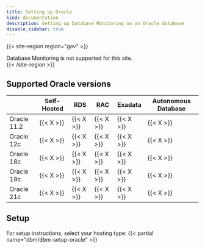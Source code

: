 ```yaml
---
title: Setting up Oracle
kind: documentation
description: Setting up Database Monitoring on an Oracle database
disable_sidebar: true
---
```


{{< site-region region="gov" >}}
<div class="alert alert-warning">Database Monitoring is not supported for this site.</div>
{{< /site-region >}}

## Supported Oracle versions

|             | Self-Hosted | RDS       | RAC       | Exadata   | Autonomous Database |
|-------------|-------------|-----------|-----------|-----------|---------------------|
| Oracle 11.2 | {{< X >}}   | {{< X >}} | {{< X >}} | {{< X >}} | {{< X >}}           |
| Oracle 12c  | {{< X >}}   | {{< X >}} | {{< X >}} | {{< X >}} | {{< X >}}           |
| Oracle 18c  | {{< X >}}   | {{< X >}} | {{< X >}} | {{< X >}} | {{< X >}}           |
| Oracle 19c  | {{< X >}}   | {{< X >}} | {{< X >}} | {{< X >}} | {{< X >}}           |
| Oracle 21c  | {{< X >}}   | {{< X >}} | {{< X >}} | {{< X >}} | {{< X >}}           |

## Setup
For setup instructions, select your hosting type:
{{< partial name="dbm/dbm-setup-oracle" >}}

[1]: https://app.datadoghq.com/integrations
[2]: https://app.datadoghq.com/integrations/oracle
[3]: https://app.datadoghq.com/account/settings/agent/latest
[5]: https://app.datadoghq.com/dash/integration/30990/dbm-oracle-database-overview
[10]: /database_monitoring/architecture/
[15]: /agent/versions/upgrade_between_agent_minor_versions/?tab=linux
[20]: /agent/versions/upgrade_to_agent_v7/?tab=linux